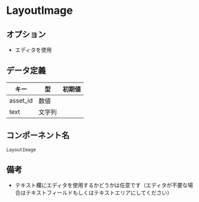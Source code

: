 # LayoutImage

## オプション

- エディタを使用

## データ定義

| キー      | 型 | 初期値 |
| -------- | ------- | ------- |
| asset_id | 数値 |  |
| text     | 文字列 |  |

## コンポーネント名

`LayoutImage`

## 備考

- テキスト欄にエディタを使用するかどうかは任意です（エディタが不要な場合はテキストフィールドもしくはテキストエリアにしてください）
